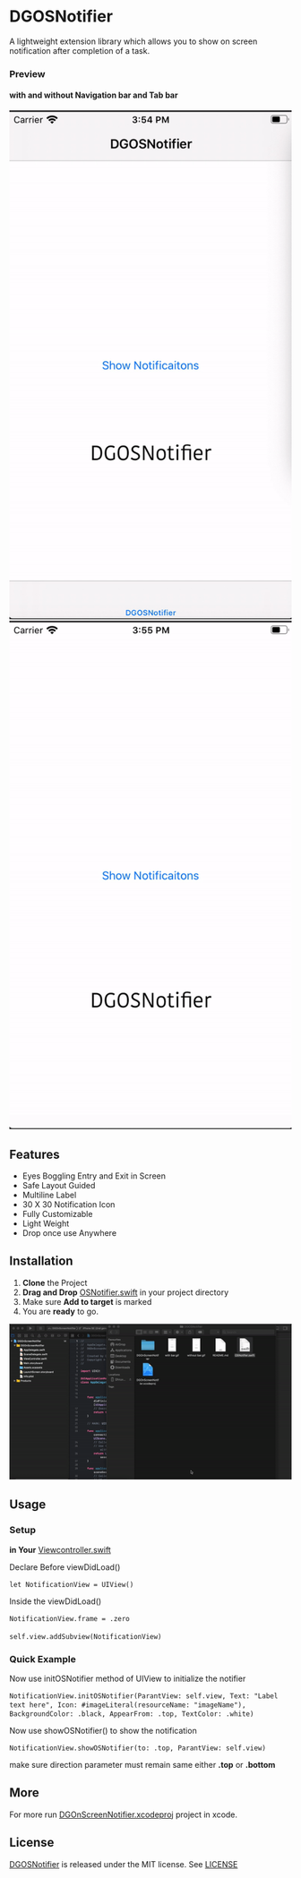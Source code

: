 # DGOSNotifier

A lightweight extension library which allows you to show on screen notification after completion of a task.

### Preview

#### with and without Navigation bar and Tab bar
![](with_bar.gif) ![](without_bar.gif)



## Features

* Eyes Boggling Entry and Exit in Screen
* Safe Layout Guided
* Multiline Label
* 30 X 30 Notification Icon
* Fully Customizable
* Light Weight
* Drop once use Anywhere

## Installation

1. **Clone** the Project
2. **Drag and Drop** [OSNotifier.swift](https://github.com/DhruvGovani/DGOSNotifier/blob/master/OSNotifier.swift) in your project directory 
3. Make sure **Add to target** is marked
4. You are **ready** to go.


![](installation.gif)

## Usage

### Setup

**in Your** [Viewcontroller.swift](https://github.com/DhruvGovani/DGOSNotifier/blob/master/DGOnScreenNotifier/ViewController.swift)

Declare Before viewDidLoad()
 
    
    let NotificationView = UIView()
    
   Inside the viewDidLoad()

    NotificationView.frame = .zero

    self.view.addSubview(NotificationView)

   
### Quick Example
Now use initOSNotifier method of UIView to initialize the notifier

    NotificationView.initOSNotifier(ParantView: self.view, Text: "Label text here", Icon: #imageLiteral(resourceName: "imageName"), BackgroundColor: .black, AppearFrom: .top, TextColor: .white)


Now use showOSNotifier() to show the notification

    NotificationView.showOSNotifier(to: .top, ParantView: self.view)

make sure direction parameter must remain same either **.top** or **.bottom**


## More

For more run [DGOnScreenNotifier.xcodeproj](https://github.com/DhruvGovani/DGOSNotifier/tree/master/DGOnScreenNotifier.xcodeproj "DGOnScreenNotifier.xcodeproj") project in xcode.

##  License

[DGOSNotifier](https://github.com/DhruvGovani/DGOSNotifier) is released under the MIT license. See [LICENSE](https://github.com/DhruvGovani/DGOSNotifier/blob/master/LICENSE)

